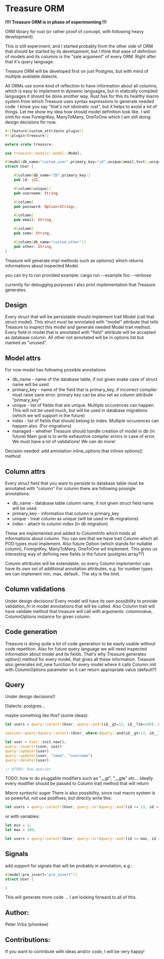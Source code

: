 Treasure ORM
============

**!!!! Treasure ORM is in phase of experimenting !!!**

ORM library for rust (or rather proof of concept, with following heavy development).

This is still experiment, and I started probably from the other side of ORM that should be started by its development, 
but I think that ease of definition of models and its columns is the "sale argument" of every ORM.
Right after that it's query language.

Treasure ORM will be developed first on just Postgres, but with mind of multiple available dialects.

All ORMs use some kind of reflection to have information about all columns, which is easy to implement in dynamic languages,
but in statically compiled languages it should be done another way.
Rust has for this its healthy macro system from which Treasure uses syntax expressions to generate needed code.
I know you say "that's not idiomatic rust", but it helps to avoid a lot of things.
Let me show my idea how should model definition look like. I will omit for now ForeignKey, ManyToMany, OneToOne which
I am still doing design decisions for now.

```rust
#![feature(custom_attribute,plugin)]
#![plugin(treasure)]

extern crate treasure;

use treasure::models::model::Model;

#[model(db_name="custom_user",primary_key="id",unique(email,test),unique(some,other),index(some,other)]
struct User {

    #[column(db_name="ID",primary_key)]
    pub id: i32,

	#[column(unique)]
	pub username: String,

    #[column]
    pub password: Option<String>,

	#[column]
	pub email: String,

	#[column]
	pub some: String,

	#[column(db_name="custom_other")]
	pub other: String,
}
```

Treasure will generate impl methods such as options() which returns informations about inspected Model.

you can try to run provided example:
    cargo run --example foo --verbose
    
currently for debugging purposes I also print implementation that Treasure generates.
    


Design
------

Every struct that will be persistable should implement trait Model (call that struct model).
This struct must be annotated with "model" attribute that tells Treasure to inspect this model and generate
needed Model trait method. 
Every field in model that is annotated with "field" attribute will be accepted as database column. All other not
annotated will be in options list but marked as "unused".

Model attrs
-----------

For now model has following possible annotations
* db_name - name of the database table, if not given snake case of struct name will be used
* primary_key - name of the field that is primary_key, if incorrect compiler must raise sane error.
    primary key can be also set as column attribute "primary_key"
* unique - list of fields that are unique. Multiple occurences can happen. This will not be used much, but will be used
    in database migrations (which we will support in the future)
* index - list of fields that should belong to index. Multiple occurences can happen also. (For migrations)
* managed - whether Treasure should handle creation of model in db (in future)
Main goal is to write exhaustive compiler errors in case of error. We must have a lot of validations! We can do more!

Decision needed: add annotation inline_options that inlines options() method


Column attrs
------------

Every struct field that you want to persiste to database table must be annotated with "column"
For column there are following possigle annotations:
* db_name - database table column name, if not given struct field name will be used.
* primary_key - information that column is primary_key
* unique - treat column as unique (will be used in db migrations)
* index - attach to column index (in db migration)

These are implemented and added to ColumnInfo which holds all informations about column.
You can see that we have trait Column which all POD types must implement. Also future Option<T> (which stands for nullable column),
ForeignKey, ManyToMany, OneToOne wil implement.
This gives us interesting way of defining new fields in the future (postgres array??)

Column attributes will be extendable, so every Column implementor can have its own set of additional annotation attributes,
e.g. for number types we can implement min, max, default.. The sky is the limit.

Column validations
------------------

Under design decisions!
Every model will have its own possibility to provide validation_fn in model annotations that will be called.
Also Column trait will have validate method that treasure will call with arguments: columnvalue, ColumnOptions instance
for given column.

Code generation
---------------

Treasure is doing quite a lot of code generation to be easily usable without code repetition. Also for future query language
we will need inspected information about model and its fields. That's why Treasure generates option() method for every model,
that gives all these information.
Treasure also generates init_new function for every model where it calls Column::init with ColumnOptions parameter so it
can return appropriate value (default?)


Query
-----

Under design decisions!!

Dialects: postgres...

maybe something like this? (some ideas):

```rust
let users = query::select!(User, query::and!(id__gt=13, id__lte=100), active=true).collect()

session::query!(query::select!(User, where!(query::and(id__gt=13, id__lte=100), active=true))

let user = User::init_new();
query::insert!(conn, user)
query::update!(user)
query::update!(user, "name", "username")
query::delete!(user)

// @TODO: Raw queries
```

TODO: how to do pluggable modifiers such as "__gt", "__gte" etc...
Ideally every modifier should be passed to Column trait method that will return 

*Macro syntactic sugar*
There is also possibility, since rust macro system is so powerful, not use postfixes, but directly write this:

```rust
let users = query::select!(User, query::or!(query::and!(id <= 13, id >= 2), active=true)).collect()
```

or with variables:

```rust
let min = 1;
let max = 100;

let users = query::select!(User, query::or!(query::and!(id <= max, id >= min), active=true)).collect()
```

Signals
-------

add support for signals that will be probably in annotation, e.g.:

```rust
#[model(pre_insert="pre_insert")]
struct User {

}
```

This will generate more code ... I am looking forward to all of this.
    
    
Author: 
-------
Peter Vrba (phonkee)

Contributions:
--------------
If you want to contribute with ideas and/or code, I will be very happy!


